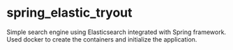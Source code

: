 # spring_elastic_tryout
Simple search engine using Elasticsearch integrated with Spring framework.
Used docker to create the containers and initialize the application.
